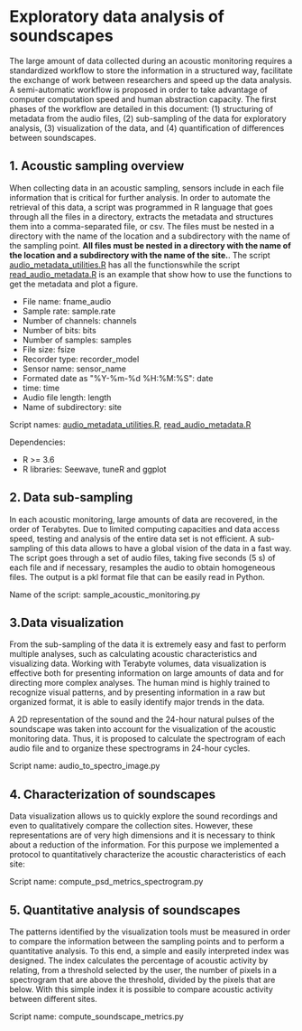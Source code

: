 # Exploratory data analysis of soundscapes

The large amount of data collected during an acoustic monitoring requires a standardized workflow to store the information in a structured way, facilitate the exchange of work between researchers and speed up the data analysis. A semi-automatic workflow is proposed in order to take advantage of computer computation speed and human abstraction capacity. The first phases of the workflow are detailed in this document: (1) structuring of metadata from the audio files, (2) sub-sampling of the data for exploratory analysis, (3) visualization of the data, and (4) quantification of differences between soundscapes.

## 1. Acoustic sampling overview

When collecting data in an acoustic sampling, sensors include in each file information that is critical for further analysis. In order to automate the retrieval of this data, a script was programmed in R language that goes through all the files in a directory, extracts the metadata and structures them into a comma-separated file, or csv. The files must be nested in a directory with the name of the location and a subdirectory with the name of the sampling point. **All files must be nested in a directory with the name of the location and a subdirectory with the name of the site.**. The script [audio_metadata_utilities.R](audio_metadata_utilities.R) has all the functionswhile the script [read_audio_metadata.R](read_audio_metadata.R) is an example that show how to use the functions to get the metadata and plot a figure.

-	File name: fname_audio
-	Sample rate: sample.rate
-	Number of channels: channels
-	Number of bits: bits 
-	Number of samples: samples
-	File size: fsize
-	Recorder type: recorder_model
-	Sensor name: sensor_name
-	Formated date as "%Y-%m-%d %H:%M:%S": date
-	time: time
-	Audio file length: length
-	Name of subdirectory: site

Script names: [audio_metadata_utilities.R](audio_metadata_utilities.R), [read_audio_metadata.R](read_audio_metadata.R)

Dependencies:
- R >= 3.6
- R libraries: Seewave, tuneR and ggplot

## 2. Data sub-sampling

In each acoustic monitoring, large amounts of data are recovered, in the order of Terabytes. Due to limited computing capacities and data access speed, testing and analysis of the entire data set is not efficient. A sub-sampling of this data allows to have a global vision of the data in a fast way. The script goes through a set of audio files, taking five seconds (5 s) of each file and if necessary, resamples the audio to obtain homogeneous files. The output is a pkl format file that can be easily read in Python.

Name of the script: sample_acoustic_monitoring.py

## 3.Data visualization

From the sub-sampling of the data it is extremely easy and fast to perform multiple analyses, such as calculating acoustic characteristics and visualizing data. Working with Terabyte volumes, data visualization is effective both for presenting information on large amounts of data and for directing more complex analyses. The human mind is highly trained to recognize visual patterns, and by presenting information in a raw but organized format, it is able to easily identify major trends in the data. 

A 2D representation of the sound and the 24-hour natural pulses of the soundscape was taken into account for the visualization of the acoustic monitoring data. Thus, it is proposed to calculate the spectrogram of each audio file and to organize these spectrograms in 24-hour cycles.

Script name: audio_to_spectro_image.py

## 4. Characterization of soundscapes

Data visualization allows us to quickly explore the sound recordings and even to qualitatively compare the collection sites. However, these representations are of very high dimensions and it is necessary to think about a reduction of the information. For this purpose we implemented a protocol to quantitatively characterize the acoustic characteristics of each site:

Script name: compute_psd_metrics_spectrogram.py

## 5. Quantitative analysis of soundscapes

The patterns identified by the visualization tools must be measured in order to compare the information between the sampling points and to perform a quantitative analysis. To this end, a simple and easily interpreted index was designed. The index calculates the percentage of acoustic activity by relating, from a threshold selected by the user, the number of pixels in a spectrogram that are above the threshold, divided by the pixels that are below. With this simple index it is possible to compare acoustic activity between different sites.

Script name: compute_soundscape_metrics.py
